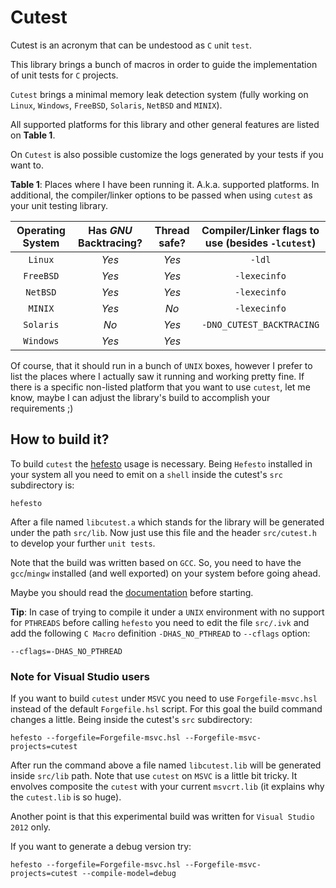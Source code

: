# Cutest

Cutest is an acronym that can be undestood as ``C`` ``u``nit ``test``.

This library brings a bunch of macros in order to guide the implementation of unit tests for ``C`` projects.

``Cutest`` brings a minimal memory leak detection system (fully working on ``Linux``, ``Windows``, ``FreeBSD``, ``Solaris``, ``NetBSD`` and ``MINIX``).

All supported platforms for this library and other general features are listed on **Table 1**.

On ``Cutest`` is also possible customize the logs generated by your tests if you want to.

**Table 1**: Places where I have been running it. A.k.a. supported platforms. In additional, the compiler/linker options to be passed when using ``cutest`` as your unit testing library.

| **Operating System** | **Has *GNU* Backtracing?** |  **Thread safe?**    |   **Compiler/Linker flags to use (besides ``-lcutest``)** |
|:--------------------:|:--------------------------:|:--------------------:|:---------------------------------------------------------:|
|        ``Linux``     |         *Yes*              |        *Yes*         |                                 ``-ldl``                  |
|        ``FreeBSD``   |         *Yes*              |        *Yes*         |                                 ``-lexecinfo``            |
|        ``NetBSD``    |         *Yes*              |        *Yes*         |                                 ``-lexecinfo``            |
|        ``MINIX``     |         *Yes*              |        *No*          |                                 ``-lexecinfo``            |
|        ``Solaris``   |         *No*               |        *Yes*         |                         ``-DNO_CUTEST_BACKTRACING``       |
|        ``Windows``   |         *Yes*              |        *Yes*         |                                                           |

Of course, that it should run in a bunch of ``UNIX`` boxes, however I prefer to list the places where I actually saw it running
and working pretty fine. If there is a specific non-listed platform that you want to use ``cutest``, let me know, maybe I
can adjust the library's build to accomplish your requirements ;)

## How to build it?

To build ``cutest`` the [hefesto](https://github.com/rafael-santiago/hefesto.git) usage is necessary. Being
``Hefesto`` installed in your system all you need to emit on a ``shell`` inside the cutest's ``src`` subdirectory is:

``hefesto``

After a file named ``libcutest.a`` which stands for the library will be generated under the path ``src/lib``.
Now just use this file and the header ``src/cutest.h`` to develop your further ``unit tests``.

Note that the build was written based on ``GCC``. So, you need to have the ``gcc``/``mingw`` installed (and well exported)
on your system before going ahead.

Maybe you should read the [documentation](https://github.com/rafael-santiago/cutest/blob/master/doc/README.md) before starting.

**Tip**: In case of trying to compile it under a ``UNIX`` environment with no support for ``PTHREADS`` before calling ``hefesto``
you need to edit the file ``src/.ivk`` and add the following ``C Macro`` definition ``-DHAS_NO_PTHREAD`` to ``--cflags`` option:

```
--cflags=-DHAS_NO_PTHREAD
```
### Note for Visual Studio users

If you want to build ``cutest`` under ``MSVC`` you need to use ``Forgefile-msvc.hsl`` instead of the default ``Forgefile.hsl`` script.
For this goal the build command changes a little. Being inside the cutest's ``src`` subdirectory:

``hefesto --forgefile=Forgefile-msvc.hsl --Forgefile-msvc-projects=cutest``

After run the command above a file named ``libcutest.lib`` will be generated inside ``src/lib`` path.
Note that use ``cutest`` on ``MSVC`` is a little bit tricky. It envolves composite the ``cutest`` with your current ``msvcrt.lib``
(it explains why the ``cutest.lib`` is so huge).

Another point is that this experimental build was written for ``Visual Studio 2012`` only.

If you want to generate a debug version try:

``hefesto --forgefile=Forgefile-msvc.hsl --Forgefile-msvc-projects=cutest --compile-model=debug``
